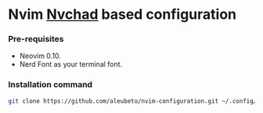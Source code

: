 # Nvim [Nvchad](https://nvchad.com/) based configuration

### Pre-requisites

- Neovim 0.10.
- Nerd Font as your terminal font.

### Installation command

```bash
git clone https://github.com/aleubeto/nvim-configuration.git ~/.config/nvim
```
